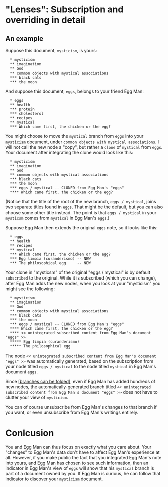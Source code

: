 # "Lenses": Subscription and overriding in detail

## An example
Suppose this document, `mysticism`, is yours:
```
  * mysticism
  ** imagination
  ** God
  ** common objects with mystical associations
  *** black cats
  *** the moon
```

And suppose this document, `eggs`, belongs to your friend Egg Man:
```
  * eggs
  ** health
  *** protein
  *** cholesterol
  ** recipes
  ** mystical
  *** Which came first, the chicken or the egg?
```

You might choose to move the `mystical` branch from `eggs` into your `mysticism` document, under `common objects with mystical associations`. I will not call the new node a "copy", but rather a `clone` of `mystical` from `eggs`. Your document after integrating the clone would look like this:
```
  * mysticism
  ** imagination
  ** God
  ** common objects with mystical associations
  *** black cats
  *** the moon
  *** eggs / mystical -- CLONED from Egg Man's "eggs"
  **** Which came first, the chicken or the egg?
```
(Notice that the title of the root of the new branch, `eggs / mystical`, joins two separate titles found in `eggs`. That might be the default, but you can also choose some other title instead. The point is that `eggs / mystical` in your `mysticsm` comes from `mystical` in Egg Man's `eggs`.)

Suppose Egg Man then extends the original `eggs` note, so it looks like this:
```
  * eggs
  ** health
  ** recipes
  ** mystical
  *** Which came first, the chicken or the egg?
  *** Egg limpia (curanderismo) -- NEW
  *** The philosophical egg     -- NEW
```

Your clone in "mysticsm" of the original "eggs / mystical" is by default `subscribed` to the original. While it is subscribed (which you can change), after Egg Man adds the new nodes, when you look at your "mysticism" you might see the following:
```
  * mysticism
  ** imagination
  ** God
  ** common objects with mystical associations
  *** black cats
  *** the moon
  *** eggs / mystical -- CLONED from Egg Man's "eggs"
  **** Which came first, the chicken or the egg?
  **** << unintegrated subscribed content from Egg Man's document "eggs" >>
  ***** Egg limpia (curanderismo)
  ***** The philosophical egg
```
The node `<< unintegrated subscribed content from Egg Man's document "eggs" >>` was automatically generated, based on the subscription from your node titled `eggs / mystical` to the node titled `mystical` in Egg Man's document `eggs`.

Since [[branches can be folded](tree-folding-is-powerful.md)], even if Egg Man has added hundreds of new nodes, the automatically-generated branch titled `<< unintegrated subscribed content from Egg Man's document "eggs" >>` does not have to clutter your view of `mysticism`.

You can of course unsubscribe from Egg Man's changes to that branch if you want, or even unsubscribe from Egg Man's writings entirely.

# Conlcusion
You and Egg Man can thus focus on exactly what you care about. Your "changes" to Egg Man's data don't have to affect Egg Man's experience at all. However, if you make public the fact that you integrated Egg Man's note into yours, and Egg Man has chosen to see such information, then an indicator in Egg Man's view of `eggs` will show that his `mystical` branch is part of a document owned by you. If Egg Man is curious, he can follow that indicator to discover your `mysticism` document.
